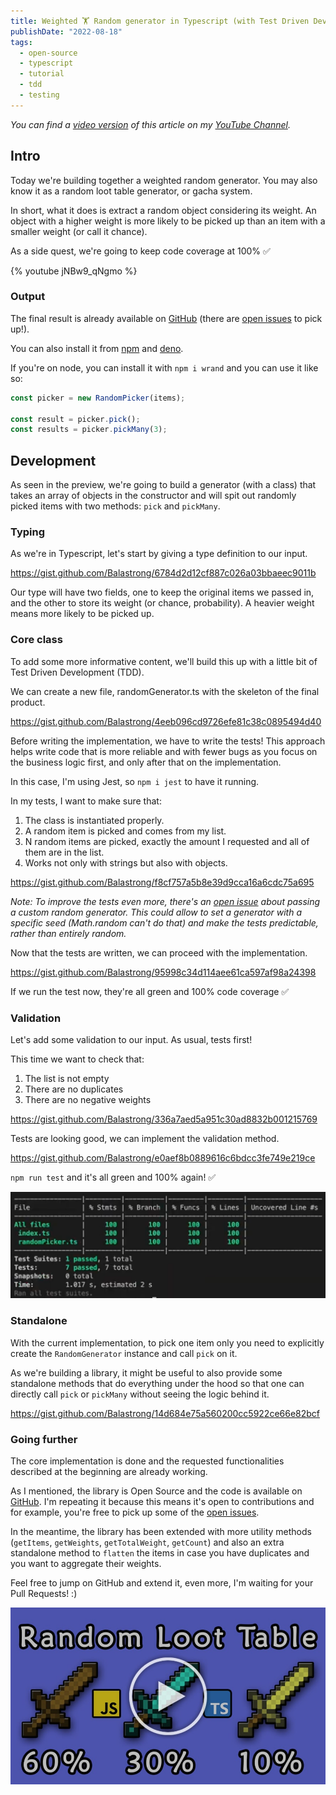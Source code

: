 ```yaml
---
title: Weighted 🏋️ Random generator in Typescript (with Test Driven Development 🧪)
publishDate: "2022-08-18"
tags:
  - open-source
  - typescript
  - tutorial
  - tdd
  - testing
---
```


_You can find a [video version](https://youtu.be/jNBw9_qNgmo) of this article on my [YouTube Channel](https://www.youtube.com/channel/UC-KqnO3ez7vF-kyIQ_22rdA)._

## Intro

Today we're building together a weighted random generator. You may also know it as a random loot table generator, or gacha system.

In short, what it does is extract a random object considering its weight. An object with a higher weight is more likely to be picked up than an item with a smaller weight (or call it chance).

As a side quest, we're going to keep code coverage at 100% ✅

{% youtube jNBw9_qNgmo %}

### Output

The final result is already available on [GitHub](https://github.com/Balastrong/wrand) (there are [open issues](https://github.com/Balastrong/wrand/issues) to pick up!).

You can also install it from [npm](https://www.npmjs.com/package/wrand) and [deno](https://deno.land/x/wrand).

If you're on node, you can install it with `npm i wrand` and you can use it like so:

```typescript
const picker = new RandomPicker(items);

const result = picker.pick();
const results = picker.pickMany(3);
```

## Development

As seen in the preview, we're going to build a generator (with a class) that takes an array of objects in the constructor and will spit out randomly picked items with two methods: `pick` and `pickMany`.

### Typing

As we're in Typescript, let's start by giving a type definition to our input.

https://gist.github.com/Balastrong/6784d2d12cf887c026a03bbaeec9011b

Our type will have two fields, one to keep the original items we passed in, and the other to store its weight (or chance, probability).
A heavier weight means more likely to be picked up.

### Core class

To add some more informative content, we'll build this up with a little bit of Test Driven Development (TDD).

We can create a new file, randomGenerator.ts with the skeleton of the final product.

https://gist.github.com/Balastrong/4eeb096cd9726efe81c38c0895494d40

Before writing the implementation, we have to write the tests! This approach helps write code that is more reliable and with fewer bugs as you focus on the business logic first, and only after that on the implementation.

In this case, I'm using Jest, so `npm i jest` to have it running.

In my tests, I want to make sure that:

1. The class is instantiated properly.
1. A random item is picked and comes from my list.
1. N random items are picked, exactly the amount I requested and all of them are in the list.
1. Works not only with strings but also with objects.

https://gist.github.com/Balastrong/f8cf757a5b8e39d9cca16a6cdc75a695

_Note: To improve the tests even more, there's an [open issue](https://github.com/Balastrong/wrand/issues/5) about passing a custom random generator. This could allow to set a generator with a specific seed (Math.random can't do that) and make the tests predictable, rather than entirely random._

Now that the tests are written, we can proceed with the implementation.

https://gist.github.com/Balastrong/95998c34d114aee61ca597af98a24398

If we run the test now, they're all green and 100% code coverage ✅

### Validation

Let's add some validation to our input. As usual, tests first!

This time we want to check that:

1. The list is not empty
1. There are no duplicates
1. There are no negative weights

https://gist.github.com/Balastrong/336a7aed5a951c30ad8832b001215769

Tests are looking good, we can implement the validation method.

https://gist.github.com/Balastrong/e0aef8b0889616c6bdcc3fe749e219ce

`npm run test` and it's all green and 100% again! ✅

![Coverage](./tests.png)

### Standalone

With the current implementation, to pick one item only you need to explicitly create the `RandomGenerator` instance and call `pick` on it.

As we're building a library, it might be useful to also provide some standalone methods that do everything under the hood so that one can directly call `pick` or `pickMany` without seeing the logic behind it.

https://gist.github.com/Balastrong/14d684e75a560200cc5922ce66e82bcf

### Going further

The core implementation is done and the requested functionalities described at the beginning are already working.

As I mentioned, the library is Open Source and the code is available on [GitHub](https://github.com/Balastrong/wrand). I'm repeating it because this means it's open to contributions and for example, you're free to pick up some of the [open issues](https://github.com/Balastrong/wrand/issues).

In the meantime, the library has been extended with more utility methods (`getItems`, `getWeights`, `getTotalWeight`, `getCount`) and also an extra standalone method to `flatten` the items in case you have duplicates and you want to aggregate their weights.

Feel free to jump on GitHub and extend it, even more, I'm waiting for your Pull Requests! :)

[![Video Thumbnail](./preview.jpeg)](https://youtu.be/jNBw9_qNgmo)
